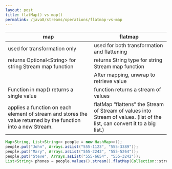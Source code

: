 ```yaml
---
layout: post
title: flatMap() vs map() 
permalink: /java8/streams/operations/flatmap-vs-map
---
```



|map	|flatmap|
|---|---|
|used for transformation only	|used for both transformation and flattening|
|returns Optional\<String> for string Stream map function	|returns String type for string Stream map function|
| |After mapping, unwrap to retrieve value|
|Function in map() returns a single value	|function returns a stream of values|
|applies a function on each element of stream and stores the value returned by the function into a new Stream.	|flatMap “flattens” the Stream of Stream of values into Stream of values. (list of the list, can convert it to a big list.)|

```java
Map<String, List<String>> people = new HashMap<>();
people.put("John", Arrays.asList("555-1123", "555-3389"));
people.put("Mary", Arrays.asList("555-2243", "555-5264"));
people.put("Steve", Arrays.asList("555-6654", "555-3242"));
List<String> phones = people.values().stream().flatMap(Collection::stream).collect(Collectors.toList());
```
